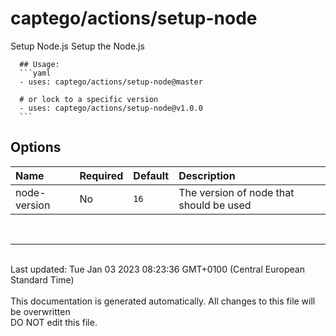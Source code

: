 # captego/actions/setup-node
Setup Node.js
Setup the Node.js
    

      ## Usage:
      ```yaml
      - uses: captego/actions/setup-node@master
      
      # or lock to a specific version
      - uses: captego/actions/setup-node@v1.0.0
      ```
## Options
| Name | Required | Default | Description |
| :--- | :--- | :--- | :--- |
| node-version | No | `16` | The version of node that should be used |
<br /><hr /><br />Last updated: Tue Jan 03 2023 08:23:36 GMT+0100 (Central European Standard Time)<br /><br /><italic>This documentation is generated automatically. All changes to this file will be <bold>overwritten</bold><br /><bold>DO NOT edit this file.</bold></italic>
    